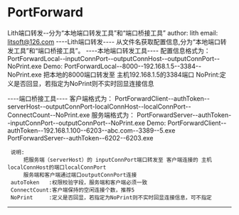 # PortForward
Lith端口转发--分为“本地端口转发工具”和“端口桥接工具”
author:  lith
email:   litsoft@126.com
----Lith端口转发----
从文件名获取配置信息,分为“本地端口转发工具”和“端口桥接工具”。
----本地端口转发工具----
     配置信息格式为：
         PortForwardLocal--inputConnPort--outputConnHost--outputConnPort--NoPrint.exe
     Demo:
         PortForwardLocal--8000--192.168.1.5--3384--NoPrint.exe
         把本地的8000端口转发至 主机192.168.1.5的3384端口
     NoPrint:定义是否回显，若指定为NoPrint则不实时回显连接信息

----端口桥接工具----
     客户端格式为：
         PortForwardClient--authToken--serverHost--outputConnPort-localConnHost--localConnPort--ConnectCount--NoPrint.exe
     服务端格式为：
         PortForwardServer--authToken--inputConnPort--outputConnPort--NoPrint.exe
     Demo:
         PortForwardClient--authToken--192.168.1.100--6203--abc.com--3389--5.exe
         PortForwardServer--authToken--6202--6203.exe

     说明:
         把服务端（serverHost）的 inputConnPort端口转发至 客户端连接的 主机localConnHost的端口localConnPort
         服务端和客户端通过端口outputConnPort连接
     autoToken   :权限校验字段，服务端和客户端必须一致
     ConnectCount:客户端保持的空闲连接个数，推荐5
     NoPrint     :定义是否回显，若指定为NoPrint则不实时回显连接信息，可不指定
----------------
